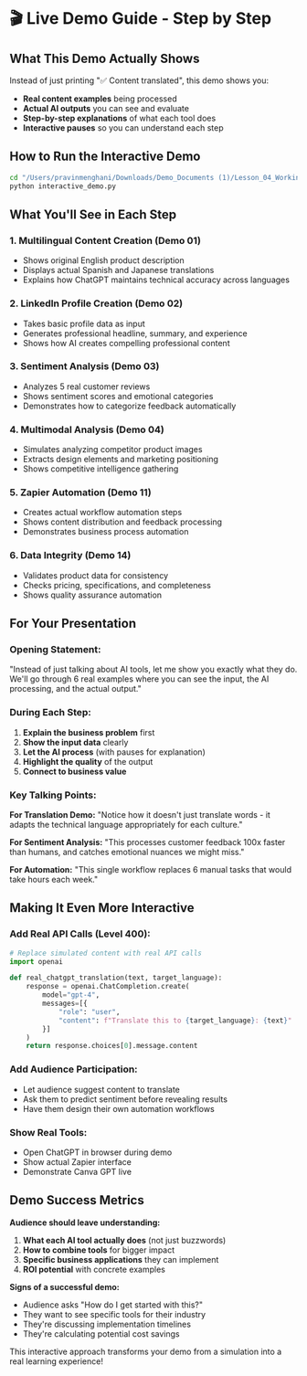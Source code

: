 # 🎬 Live Demo Guide - Step by Step

## What This Demo Actually Shows

Instead of just printing "✅ Content translated", this demo shows you:
- **Real content examples** being processed
- **Actual AI outputs** you can see and evaluate  
- **Step-by-step explanations** of what each tool does
- **Interactive pauses** so you can understand each step

## How to Run the Interactive Demo

```bash
cd "/Users/pravinmenghani/Downloads/Demo_Documents (1)/Lesson_04_Working_With_GPTs"
python interactive_demo.py
```

## What You'll See in Each Step

### 1. **Multilingual Content Creation** (Demo 01)
- Shows original English product description
- Displays actual Spanish and Japanese translations
- Explains how ChatGPT maintains technical accuracy across languages

### 2. **LinkedIn Profile Creation** (Demo 02)  
- Takes basic profile data as input
- Generates professional headline, summary, and experience
- Shows how AI creates compelling professional content

### 3. **Sentiment Analysis** (Demo 03)
- Analyzes 5 real customer reviews
- Shows sentiment scores and emotional categories
- Demonstrates how to categorize feedback automatically

### 4. **Multimodal Analysis** (Demo 04)
- Simulates analyzing competitor product images
- Extracts design elements and marketing positioning
- Shows competitive intelligence gathering

### 5. **Zapier Automation** (Demo 11)
- Creates actual workflow automation steps
- Shows content distribution and feedback processing
- Demonstrates business process automation

### 6. **Data Integrity** (Demo 14)
- Validates product data for consistency
- Checks pricing, specifications, and completeness
- Shows quality assurance automation

## For Your Presentation

### Opening Statement:
"Instead of just talking about AI tools, let me show you exactly what they do. We'll go through 6 real examples where you can see the input, the AI processing, and the actual output."

### During Each Step:
1. **Explain the business problem** first
2. **Show the input data** clearly  
3. **Let the AI process** (with pauses for explanation)
4. **Highlight the quality** of the output
5. **Connect to business value**

### Key Talking Points:

**For Translation Demo:**
"Notice how it doesn't just translate words - it adapts the technical language appropriately for each culture."

**For Sentiment Analysis:**
"This processes customer feedback 100x faster than humans, and catches emotional nuances we might miss."

**For Automation:**
"This single workflow replaces 6 manual tasks that would take hours each week."

## Making It Even More Interactive

### Add Real API Calls (Level 400):
```python
# Replace simulated content with real API calls
import openai

def real_chatgpt_translation(text, target_language):
    response = openai.ChatCompletion.create(
        model="gpt-4",
        messages=[{
            "role": "user", 
            "content": f"Translate this to {target_language}: {text}"
        }]
    )
    return response.choices[0].message.content
```

### Add Audience Participation:
- Let audience suggest content to translate
- Ask them to predict sentiment before revealing results
- Have them design their own automation workflows

### Show Real Tools:
- Open ChatGPT in browser during demo
- Show actual Zapier interface
- Demonstrate Canva GPT live

## Demo Success Metrics

**Audience should leave understanding:**
1. **What each AI tool actually does** (not just buzzwords)
2. **How to combine tools** for bigger impact
3. **Specific business applications** they can implement
4. **ROI potential** with concrete examples

**Signs of a successful demo:**
- Audience asks "How do I get started with this?"
- They want to see specific tools for their industry
- They're discussing implementation timelines
- They're calculating potential cost savings

This interactive approach transforms your demo from a simulation into a real learning experience!
